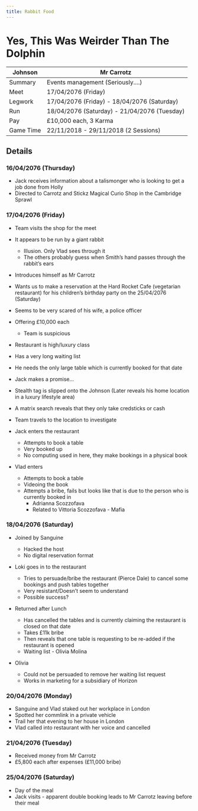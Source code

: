 ```yaml
---
title: Rabbit Food
---
```


# Yes, This Was Weirder Than The Dolphin

| Johnson   | Mr Carrotz                                   |
| --------- | -------------------------------------------- |
| Summary   | Events management (Seriously....)            |
| Meet      | 17/04/2076 (Friday)                          |
| Legwork   | 17/04/2076 (Friday) - 18/04/2076 (Saturday)  |
| Run       | 18/04/2076 (Saturday) - 21/04/2076 (Tuesday) |
| Pay       | £10,000 each, 3 Karma                        |
| Game Time | 22/11/2018 - 29/11/2018 (2 Sessions)         |

## Details  

### 16/04/2076 (Thursday)  

- Jack receives information about a talismonger who is looking to get a job done from Holly
- Directed to Carrotz and Stickz Magical Curio Shop in the Cambridge Sprawl

### 17/04/2076 (Friday)  

- Team visits the shop for the meet
- It appears to be run by a giant rabbit
	- Illusion. Only Vlad sees through it
	- The others probably guess when Smith’s hand passes through the rabbit’s ears
- Introduces himself as Mr Carrotz
- Wants us to make a reservation at the Hard Rocket Cafe (vegetarian restaurant) for his children’s birthday party on the 25/04/2076 (Saturday)
- Seems to be very scared of his wife, a police officer
- Offering £10,000 each
	- Team is suspicious
- Restaurant is high/luxury class
- Has a very long waiting list
- He needs the only large table which is currently booked for that date
- Jack makes a promise...

- Stealth tag is slipped onto the Johnson (Later reveals his home location in a luxury lifestyle area)
- A matrix search reveals that they only take credsticks or cash

- Team travels to the location to investigate
- Jack enters the restaurant
	- Attempts to book a table
	- Very booked up
	- No computing used in here, they make bookings in a physical book

- Vlad enters
	- Attempts to book a table  
	- Videoing the book
	- Attempts a bribe, fails but looks like that is due to the person who is currently booked in
		- Adrianna Scozzofava
		- Related to Vittoria Scozzofava - Mafia

### 18/04/2076 (Saturday)

- Joined by Sanguine
	- Hacked the host
	- No digital reservation format

- Loki goes in to the restaurant
	- Tries to persuade/bribe the restaurant (Pierce Dale) to cancel some bookings and push tables together
	- Very resistant/Doesn’t seem to understand
	- Possible success?
- Returned after Lunch
	- Has cancelled the tables and is currently claiming the restaurant is closed on that date
	- Takes £11k bribe
	- Then reveals that one table is requesting to be re-added if the restaurant is opened
	- Waiting list - Olivia Molina

- Olivia
	- Could not be persuaded to remove her waiting list request
	- Works in marketing for a subsidiary of Horizon

### 20/04/2076 (Monday)

- Sanguine and Vlad staked out her workplace in London
- Spotted her commlink in a private vehicle
- Trail her that evening to her house in London
- Vlad called into restaurant with her voice and cancelled

### 21/04/2076 (Tuesday)

- Received money from Mr Carrotz
- £5,800 each after expenses (£11,000 bribe)

### 25/04/2076 (Saturday)

- Day of the meal
- Jack visits - apparent double booking leads to Mr Carrotz leaving before their meal
